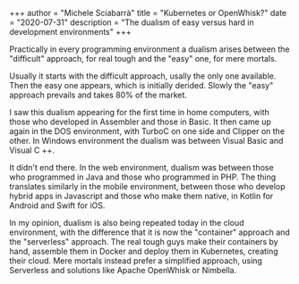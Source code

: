+++
author = "Michele Sciabarrà"
title = "Kubernetes or OpenWhisk?"
date = "2020-07-31"
description = "The dualism of easy versus hard in development environments"
+++

Practically in every programming environment a dualism arises between the "difficult" approach, for real tough and the "easy" one, for mere mortals.

Usually it starts with the difficult approach, usally the only one available. Then the easy one appears, which is initially derided. Slowly the "easy" approach prevails and takes 80% of the market.

I saw this dualism appearing for the first time in home computers, with those who developed in Assembler and those in Basic.
It then came up again in the DOS environment, with TurboC on one side and Clipper on the other. In Windows environment the dualism was between Visual Basic and Visual C ++.

It didn't end there. In the web environment, dualism was between those who programmed in Java and those who programmed in PHP. The thing translates similarly in the mobile environment, between those who develop hybrid apps in Javascript and those who make them native, in Kotlin for Android and Swift for iOS.

In my opinion, dualism is also being repeated today in the cloud environment, with the difference that it is now the "container" approach and the "serverless" approach. The real tough guys make their containers by hand, assemble them in Docker and deploy them in Kubernetes, creating their cloud. Mere mortals instead prefer a simplified approach, using Serverless and solutions like Apache OpenWhisk or Nimbella.

<!--stackedit_data:
eyJoaXN0b3J5IjpbLTIwOTEwMTExMjEsNzMwOTk4MTE2XX0=
-->